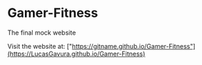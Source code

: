 # Gamer-Fitness
The final mock website

Visit the website at: ["https://gitname.github.io/Gamer-Fitness"](https://LucasGavura.github.io/Gamer-Fitness)
